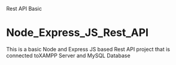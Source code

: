 Rest API Basic 

# Node_Express_JS_Rest_API
This is a basic Node and Express JS based Rest API project that is connected toXAMPP Server and MySQL Database
